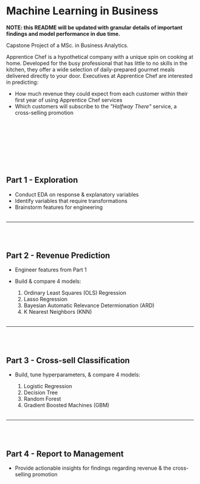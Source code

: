 # Machine Learning in Business

**NOTE: this README will be updated with granular details of important findings and model performance in due time.**

Capstone Project of a MSc. in Business Analytics. 

Apprentice Chef is a hypothetical company with a unique spin on cooking at home. Developed for the busy professional that has little to no skills in the kitchen, they offer a wide selection of daily-prepared gourmet meals delivered directly to your door. Executives at Apprentice Chef are interested in predicting: 
- How much revenue they could expect from each customer within their first year of using Apprentice Chef services
- Which customers will subscribe to the *"Halfway There"* service, a cross-selling promotion

<br><br>
---
<br><br>
## Part 1 - Exploration

- Conduct EDA on response & explanatory variables
- Identify variables that require transformations
- Brainstorm features for engineering
<br><br>
---
<br><br>
## Part 2 - Revenue Prediction

- Engineer features from Part 1
- Build & compare 4 models:

  1. Ordinary Least Squares (OLS) Regression
  2. Lasso Regression
  3. Bayesian Automatic Relevance Determionation (ARD)
  4. K Nearest Neighbors (KNN)
<br><br>
---
<br><br>
## Part 3 - Cross-sell Classification

- Build, tune hyperparameters, & compare 4 models:

  1. Logistic Regression
  2. Decision Tree
  3. Random Forest
  4. Gradient Boosted Machines (GBM)
<br><br>
---
<br><br>
## Part 4 - Report to Management

- Provide actionable insights for findings regarding revenue & the cross-selling promotion
